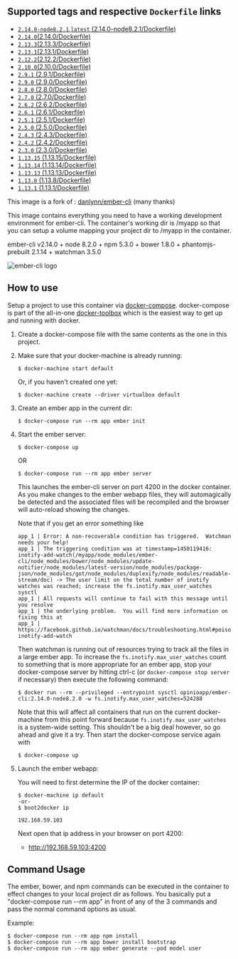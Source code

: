 ## Supported tags and respective `Dockerfile` links

+ [`2.14.0-node8.2.1`,`latest` (2.14.0-node8.2.1/Dockerfile)](https://github.com/opinioapp/ember-cli/blob/2.14.0-node8.2.1/Dockerfile)
+ [`2.14.0`(2.14.0/Dockerfile)](https://github.com/opinioapp/ember-cli/blob/2.14.0/Dockerfile)
+ [`2.13.3`(2.13.3/Dockerfile)](https://github.com/opinioapp/ember-cli/blob/2.13.3/Dockerfile)
+ [`2.13.1`(2.13.1/Dockerfile)](https://github.com/opinioapp/ember-cli/blob/2.13.1/Dockerfile)
+ [`2.12.2`(2.12.2/Dockerfile)](https://github.com/opinioapp/ember-cli/blob/2.12.2/Dockerfile)
+ [`2.10.0`(2.10.0/Dockerfile)](https://github.com/opinioapp/ember-cli/blob/2.10.0/Dockerfile)
+ [`2.9.1` (2.9.1/Dockerfile)](https://github.com/opinioapp/ember-cli/blob/2.9.1/Dockerfile)
+ [`2.9.0` (2.9.0/Dockerfile)](https://github.com/opinioapp/ember-cli/blob/2.9.0/Dockerfile)
+ [`2.8.0` (2.8.0/Dockerfile)](https://github.com/opinioapp/ember-cli/blob/2.8.0/Dockerfile)
+ [`2.7.0` (2.7.0/Dockerfile)](https://github.com/opinioapp/ember-cli/blob/2.7.0/Dockerfile)
+ [`2.6.2` (2.6.2/Dockerfile)](https://github.com/opinioapp/ember-cli/blob/2.6.2/Dockerfile)
+ [`2.6.1` (2.6.1/Dockerfile)](https://github.com/opinioapp/ember-cli/blob/2.6.1/Dockerfile)
+ [`2.5.1` (2.5.1/Dockerfile)](https://github.com/opinioapp/ember-cli/blob/2.5.1/Dockerfile)
+ [`2.5.0` (2.5.0/Dockerfile)](https://github.com/opinioapp/ember-cli/blob/2.5.0/Dockerfile)
+ [`2.4.3` (2.4.3/Dockerfile)](https://github.com/danlynn/ember-cli/blob/2.4.3/Dockerfile)
+ [`2.4.2` (2.4.2/Dockerfile)](https://github.com/danlynn/ember-cli/blob/2.4.2/Dockerfile)
+ [`2.3.0` (2.3.0/Dockerfile)](https://github.com/danlynn/ember-cli/blob/2.3.0/Dockerfile)
+ [`1.13.15` (1.13.15/Dockerfile)](https://github.com/opinioapp/ember-cli/blob/1.13.15/Dockerfile)
+ [`1.13.14` (1.13.14/Dockerfile)](https://github.com/danlynn/ember-cli/blob/1.13.14/Dockerfile)
+ [`1.13.13` (1.13.13/Dockerfile)](https://github.com/danlynn/ember-cli/blob/1.13.13/Dockerfile)
+ [`1.13.8` (1.13.8/Dockerfile)](https://github.com/danlynn/ember-cli/blob/1.13.8/Dockerfile)
+ [`1.13.1` (1.13.1/Dockerfile)](https://github.com/danlynn/ember-cli/blob/1.13.1/Dockerfile)


This image is a fork of : [danlynn/ember-cli](https://registry.hub.docker.com/u/danlynn/ember-cli/) (many thanks)

This image contains everything you need to have a working development environment for ember-cli.  The container's working dir is /myapp so that you can setup a volume mapping your project dir to /myapp in the container.

ember-cli v2.14.0 + node 8.2.0 + npm 5.3.0 + bower 1.8.0 + phantomjs-prebuilt 2.1.14 + watchman 3.5.0

![ember-cli logo](https://raw.githubusercontent.com/opinioapp/ember-cli/master/logo.png)


## How to use

Setup a project to use this container via [docker-compose](https://www.docker.com/products/docker-compose).  docker-compose is part of the all-in-one [docker-toolbox](https://www.docker.com/products/overview#/docker_toolbox) which is the easiest way to get up and running with docker.

1. Create a docker-compose file with the same contents as the one in this project.

2. Make sure that your docker-machine is already running:

	```
	$ docker-machine start default
	```
	
	Or, if you haven't created one yet:
	
	```
	$ docker-machine create --driver virtualbox default
	```

2. Create an ember app in the current dir:

	```
	$ docker-compose run --rm app ember init
	```

3. Start the ember server:

   ```
   $ docker-compose up
   ```

   OR

   ```
   $ docker-compose run --rm app ember server
   ```

   This launches the ember-cli server on port 4200 in the docker container. As you make changes to the ember webapp files, they will automagically be detected and the associated files will be recompiled and the browser will auto-reload showing the changes.
   
   Note that if you get an error something like
   
   ```
   app_1 | Error: A non-recoverable condition has triggered.  Watchman needs your help!
   app_1 | The triggering condition was at timestamp=1450119416: inotify-add-watch(/myapp/node_modules/ember-cli/node_modules/bower/node_modules/update-notifier/node_modules/latest-version/node_modules/package-json/node_modules/got/node_modules/duplexify/node_modules/readable-stream/doc) -> The user limit on the total number of inotify watches was reached; increase the fs.inotify.max_user_watches sysctl
   app_1 | All requests will continue to fail with this message until you resolve
   app_1 | the underlying problem.  You will find more information on fixing this at
   app_1 | https://facebook.github.io/watchman/docs/troubleshooting.html#poison-inotify-add-watch
   ```
   
   Then watchman is running out of resources trying to track all the files in a large ember app.  To increase the `fs.inotify.max_user_watches` count to something that is more appropriate for an ember app, stop your docker-compose server by hitting ctrl-c (or `docker-compose stop server` if necessary) then execute the following command:
   
   ```
   $ docker run --rm --privileged --entrypoint sysctl opinioapp/ember-cli:2.14.0-node8.2.0 -w fs.inotify.max_user_watches=524288
   ```
   
   Note that this will affect all containers that run on the current docker-machine from this point forward because `fs.inotify.max_user_watches` is a system-wide setting.  This shouldn't be a big deal however, so go ahead and give it a try.  Then start the docker-compose service again with
   
   ```
   $ docker-compose up
   ```

4. Launch the ember webapp:

   You will need to first determine the IP of the docker container:

   ```
   $ docker-machine ip default
   -or-
   $ boot2docker ip

   192.168.59.103
   ```

   Next open that ip address in your browser on port 4200:

   + http://192.168.59.103:4200

## Command Usage

The ember, bower, and npm commands can be executed in the container to effect changes to your local project dir as follows.  You basically put a "docker-compose run --rm app" in front of any of the 3 commands and pass the normal command options as usual.

Example:

```
$ docker-compose run --rm app npm install
$ docker-compose run --rm app bower install bootstrap
$ docker-compose run --rm app ember generate --pod model user
```

